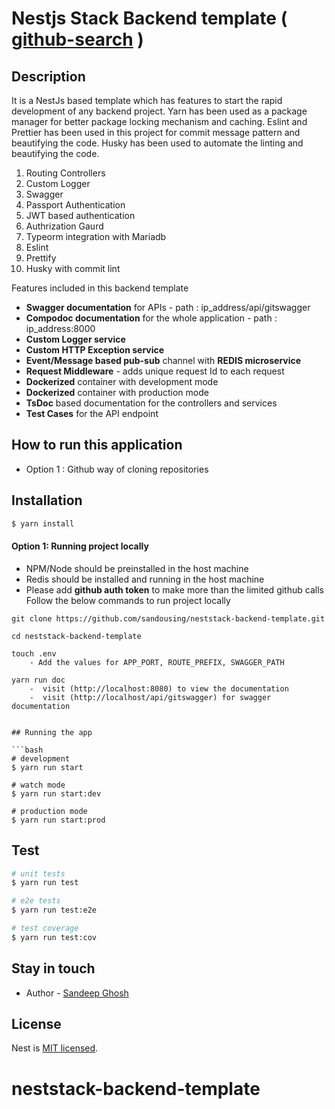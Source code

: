 # Nestjs Stack Backend template ( [github-search](https://github.com/sandousing/neststack-backend-template.git) )

## Description

It is a NestJs based template which has features to start the rapid development of any backend project.
Yarn has been used as a package manager for better package locking mechanism and caching.
Eslint and Prettier has been used in this project for commit message pattern and beautifying the code.
Husky has been used to automate the linting and beautifying the code.

1. Routing Controllers
2. Custom Logger
3. Swagger
4. Passport Authentication
5. JWT based authentication
6. Authrization Gaurd
7. Typeorm integration with Mariadb
8. Eslint
9. Prettify
10. Husky with commit lint

Features included in this backend template

-   **Swagger documentation** for APIs - path : ip_address/api/gitswagger
-   **Compodoc documentation** for the whole application - path : ip_address:8000
-   **Custom Logger service**
-   **Custom HTTP Exception service**
-   **Event/Message based pub-sub** channel with **REDIS microservice**
-   **Request Middleware** - adds unique request Id to each request
-   **Dockerized** container with development mode
-   **Dockerized** container with production mode
-   **TsDoc** based documentation for the controllers and services
-   **Test Cases** for the API endpoint

## How to run this application

-   Option 1 : Github way of cloning repositories

## Installation

```bash
$ yarn install
```

#### Option 1: Running project locally

-   NPM/Node should be preinstalled in the host machine
-   Redis should be installed and running in the host machine
-   Please add **github auth token** to make more than the limited github calls
    Follow the below commands to run project locally

````
git clone https://github.com/sandousing/neststack-backend-template.git

cd neststack-backend-template

touch .env
    - Add the values for APP_PORT, ROUTE_PREFIX, SWAGGER_PATH

yarn run doc
    -  visit (http://localhost:8080) to view the documentation
    -  visit (http://localhost/api/gitswagger) for swagger documentation


## Running the app

```bash
# development
$ yarn run start

# watch mode
$ yarn run start:dev

# production mode
$ yarn run start:prod
````

## Test

```bash
# unit tests
$ yarn run test

# e2e tests
$ yarn run test:e2e

# test coverage
$ yarn run test:cov
```

## Stay in touch

-   Author - [Sandeep Ghosh](http://sandeepghosh.com)

## License

Nest is [MIT licensed](LICENSE).

# neststack-backend-template
